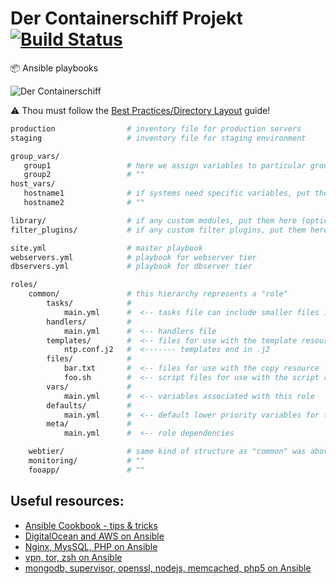 # Der Containerschiff Projekt [![Build Status](https://travis-ci.org/WizDevOps/containerschiff.svg?branch=master)](https://travis-ci.org/WizDevOps/containerschiff)
:package: Ansible playbooks

![Der Containerschiff][7]

:warning: Thou must follow the [Best Practices/Directory Layout][1] guide!
```bash
production                # inventory file for production servers
staging                   # inventory file for staging environment

group_vars/
   group1                 # here we assign variables to particular groups
   group2                 # ""
host_vars/
   hostname1              # if systems need specific variables, put them here
   hostname2              # ""

library/                  # if any custom modules, put them here (optional)
filter_plugins/           # if any custom filter plugins, put them here (optional)

site.yml                  # master playbook
webservers.yml            # playbook for webserver tier
dbservers.yml             # playbook for dbserver tier

roles/
    common/               # this hierarchy represents a "role"
        tasks/            #
            main.yml      #  <-- tasks file can include smaller files if warranted
        handlers/         #
            main.yml      #  <-- handlers file
        templates/        #  <-- files for use with the template resource
            ntp.conf.j2   #  <------- templates end in .j2
        files/            #
            bar.txt       #  <-- files for use with the copy resource
            foo.sh        #  <-- script files for use with the script resource
        vars/             #
            main.yml      #  <-- variables associated with this role
        defaults/         #
            main.yml      #  <-- default lower priority variables for this role
        meta/             #
            main.yml      #  <-- role dependencies

    webtier/              # same kind of structure as "common" was above, done for the webtier role
    monitoring/           # ""
    fooapp/               # ""
```

## Useful resources:
- [Ansible Cookbook - tips & tricks][2]
- [DigitalOcean and AWS on Ansible][3]
- [Nginx, MysSQL, PHP on Ansible][4]
- [vpn, tor, zsh on Ansible][5]
- [mongodb, supervisor, openssl, nodejs, memcached, php5 on Ansible][6]

[1]: http://docs.ansible.com/ansible/playbooks_best_practices.html
[2]: http://ansiblecookbook.com/downloads/ansiblecookbook.en.pdf
[3]: https://github.com/adithyakhamithkar/ansible
[4]: https://github.com/heybigname/ansible/tree/master/tasks
[5]: https://github.com/RaymiiOrg/ansible
[6]: https://github.com/M4nu/ansible
[7]: http://i.imgur.com/FmvEGT4.png
